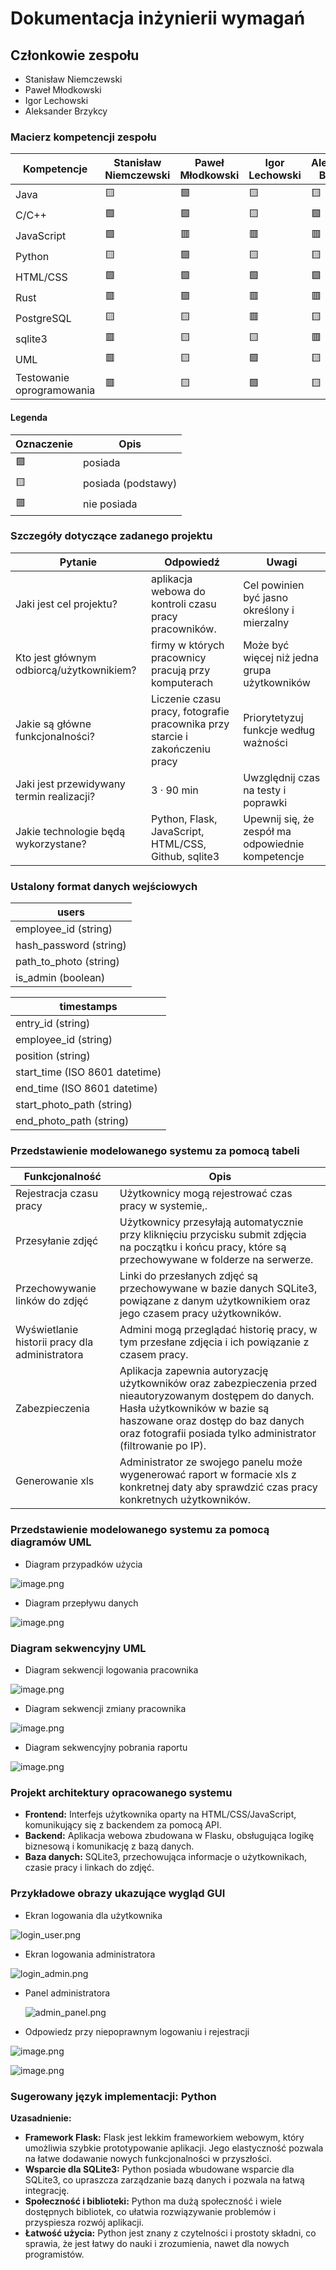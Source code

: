 
# Dokumentacja inżynierii wymagań

## Członkowie zespołu

- Stanisław Niemczewski
- Paweł Młodkowski
- Igor Lechowski
- Aleksander Brzykcy

### Macierz kompetencji zespołu

| **Kompetencje**           | **Stanisław Niemczewski** | **Paweł Młodkowski** | **Igor Lechowski** | **Aleksander Brzykcy** |
| ------------------------- | ------------------------- | -------------------- | ------------------ | ---------------------- |
| Java                      | 🟨                        | 🟩                   | 🟨                 | 🟨                     |
| C/C++                     | 🟩                        | 🟩                   | 🟨                 | 🟩                     |
| JavaScript                | 🟩                        | 🟥                   | 🟥                 | 🟥                     |
| Python                    | 🟨                        | 🟩                   | 🟨                 | 🟨                     |
| HTML/CSS                  | 🟩                        | 🟩                   | 🟩                 | 🟩                     |
| Rust                      | 🟥                        | 🟩                   | 🟥                 | 🟥                     |
| PostgreSQL                | 🟨                        | 🟨                   | 🟥                 | 🟨                     |
| sqlite3                   | 🟥                        | 🟨                   | 🟨                 | 🟥                     |
| UML                       | 🟥                        | 🟨                   | 🟩                 | 🟨                     |
| Testowanie oprogramowania | 🟥                        | 🟨                   | 🟩                 | 🟨                     |

#### Legenda

| **Oznaczenie** | **Opis** |
| --- | --- |
| 🟩 | posiada |
| 🟨 | posiada (podstawy) |
| 🟥 | nie posiada |

### Szczegóły dotyczące zadanego projektu

| **Pytanie** | **Odpowiedź** | **Uwagi** |
| ----------- | ------------- | --------- |
| Jaki jest cel projektu?                   | aplikacja webowa do kontroli czasu pracy pracowników.                         | Cel powinien być jasno określony i mierzalny      |
| Kto jest głównym odbiorcą/użytkownikiem?  | firmy w których pracownicy pracują przy komputerach                           | Może być więcej niż jedna grupa użytkowników      |
| Jakie są główne funkcjonalności?          | Liczenie czasu pracy, fotografie pracownika przy starcie i zakończeniu pracy  | Priorytetyzuj funkcje według ważności             |
| Jaki jest przewidywany termin realizacji? | $3 \cdot 90 \text{ min}$                                                      | Uwzględnij czas na testy i poprawki               |
| Jakie technologie będą wykorzystane?      | Python, Flask, JavaScript, HTML/CSS, Github, sqlite3                          | Upewnij się, że zespół ma odpowiednie kompetencje |

### Ustalony format danych wejściowych

| users                     |
| ------------------------- |
| employee_id (string)      |
| hash_password (string)    |
| path_to_photo (string)    |
| is_admin (boolean)        |

| timestamps                        |
| --------------------------------- |
| entry_id (string)                 |
| employee_id  (string)             |
| position (string)                 |
| start_time (ISO 8601 datetime)    |
| end_time  (ISO 8601 datetime)     |
| start_photo_path (string)         |
| end_photo_path (string)           |

### Przedstawienie modelowanego systemu za pomocą tabeli

| Funkcjonalność | Opis |
| --- | --- |
| Rejestracja czasu pracy | Użytkownicy mogą rejestrować czas pracy w systemie,. |
| Przesyłanie zdjęć | Użytkownicy przesyłają automatycznie przy kliknięciu przycisku submit zdjęcia na początku i końcu pracy, które są przechowywane w folderze na serwerze. |
| Przechowywanie linków do zdjęć | Linki do przesłanych zdjęć są przechowywane w bazie danych SQLite3, powiązane z danym użytkownikiem oraz jego czasem pracy użytkowników. |
| Wyświetlanie historii pracy dla administratora | Admini mogą przeglądać historię pracy, w tym przesłane zdjęcia i ich powiązanie z czasem pracy. |
| Zabezpieczenia | Aplikacja zapewnia autoryzację użytkowników oraz zabezpieczenia przed nieautoryzowanym dostępem do danych. Hasła użytkowników w bazie są haszowane oraz dostęp do baz danych oraz fotografii posiada tylko administrator (filtrowanie po IP). |
| Generowanie xls | Administrator ze swojego panelu może wygenerować raport w formacie xls z konkretnej daty aby sprawdzić czas pracy konkretnych użytkowników. |

### Przedstawienie modelowanego systemu za pomocą diagramów UML

- Diagram przypadków użycia

![image.png](image.png)

- Diagram przepływu danych

![image.png](image%201.png)

### Diagram sekwencyjny UML

- Diagram sekwencji logowania pracownika

![image.png](image%202.png)

- Diagram sekwencji zmiany pracownika

![image.png](image%203.png)

- Diagram sekwencyjny pobrania raportu

![image.png](image%204.png)

### Projekt architektury opracowanego systemu

- **Frontend:** Interfejs użytkownika oparty na HTML/CSS/JavaScript, komunikujący się z backendem za pomocą API.
- **Backend:** Aplikacja webowa zbudowana w Flasku, obsługująca logikę biznesową i komunikację z bazą danych.
- **Baza danych:** SQLite3, przechowująca informacje o użytkownikach, czasie pracy i linkach do zdjęć.

### Przykładowe obrazy ukazujące wygląd GUI

- Ekran logowania dla użytkownika

![login_user.png](login_user.png)

- Ekran logowania administratora

![login_admin.png](login_admin.png)

- Panel administratora
    
    ![admin_panel.png](admin_panel.png)
    

- Odpowiedz przy niepoprawnym logowaniu i rejestracji

![image.png](image%205.png)

![image.png](image%206.png)

### Sugerowany język implementacji: Python

**Uzasadnienie:**

- **Framework Flask:** Flask jest lekkim frameworkiem webowym, który umożliwia szybkie prototypowanie aplikacji. Jego elastyczność pozwala na łatwe dodawanie nowych funkcjonalności w przyszłości.
- **Wsparcie dla SQLite3:** Python posiada wbudowane wsparcie dla SQLite3, co upraszcza zarządzanie bazą danych i pozwala na łatwą integrację.
- **Społeczność i biblioteki:** Python ma dużą społeczność i wiele dostępnych bibliotek, co ułatwia rozwiązywanie problemów i przyspiesza rozwój aplikacji.
- **Łatwość użycia:** Python jest znany z czytelności i prostoty składni, co sprawia, że jest łatwy do nauki i zrozumienia, nawet dla nowych programistów.
  
